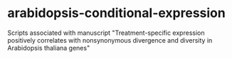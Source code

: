 # arabidopsis-conditional-expression
Scripts associated with manuscript "Treatment-specific expression positively correlates with nonsynonymous divergence and diversity in Arabidopsis thaliana genes"
